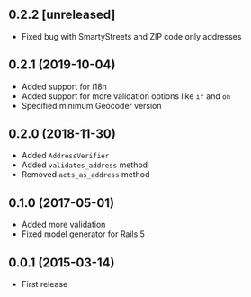 ## 0.2.2 [unreleased]

- Fixed bug with SmartyStreets and ZIP code only addresses

## 0.2.1 (2019-10-04)

- Added support for i18n
- Added support for more validation options like `if` and `on`
- Specified minimum Geocoder version

## 0.2.0 (2018-11-30)

- Added `AddressVerifier`
- Added `validates_address` method
- Removed `acts_as_address` method

## 0.1.0 (2017-05-01)

- Added more validation
- Fixed model generator for Rails 5

## 0.0.1 (2015-03-14)

- First release
